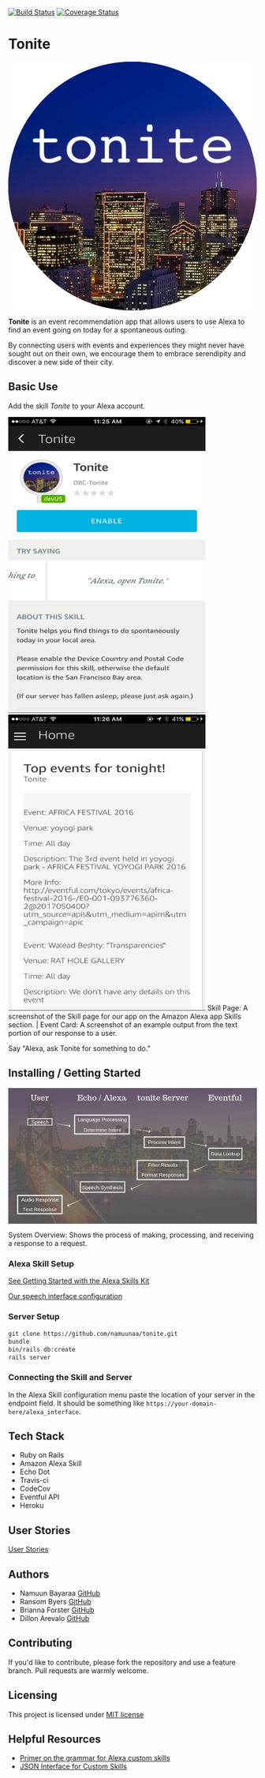 [![Build Status](https://travis-ci.org/namuunaa/tonite.svg?branch=development)](https://travis-ci.org/namuunaa/tonite)
[![Coverage Status](https://img.shields.io/codecov/c/github/codecov/example-python.svg?branch=development)](https://codecov.io/gh/namuunaa/tonite)

# Tonite
<p align="center">
<img src= "app/assets/images/tonite_512_round.png" alt="tonite logo" align="center">
</p>

**Tonite** is an event recommendation app that allows users to use Alexa to find an
event going on today for a spontaneous outing.

By connecting users with events and experiences they might never have sought out on their own, we encourage them to embrace serendipity and discover a new side of their city.

## Basic Use

Add the skill _Tonite_ to your Alexa account.

<img src= "app/assets/images/skill.png" alt="add skill" width="400" height="600">   <img src= "app/assets/images/top_event.png" alt="top skill" width="400" height="600">
Skill Page: A screenshot of the Skill page for our app on the Amazon Alexa app Skills section. | Event Card: A screenshot of an example output from the text portion of our response to a user.

Say "Alexa, ask Tonite for something to do."

## Installing / Getting Started

<p align="center">
<img src= "app/assets/images/system_overview.png" alt="system overview diagram" align="center">
</p>
System Overview: Shows the process of making, processing, and receiving a response to a request.

### Alexa Skill Setup

[See Getting Started with the Alexa Skills Kit](https://developer.amazon.com/public/solutions/alexa/alexa-skills-kit/getting-started-guide)

[Our speech interface configuration](./alexa_interface.json)

### Server Setup

```
git clone https://github.com/namuunaa/tonite.git
bundle
bin/rails db:create
rails server
```

### Connecting the Skill and Server

In the Alexa Skill configuration menu paste the location of your server in the
endpoint field. It should be something like `https://your-domain-here/alexa_interface`.

## Tech Stack

 * Ruby on Rails
 * Amazon Alexa Skill
 * Echo Dot
 * Travis-ci
 * CodeCov
 * Eventful API
 * Heroku

## User Stories

[User Stories](./user_stories.md)

## Authors

* Namuun Bayaraa [GitHub](https://github.com/namuunaa)
* Ransom Byers [GitHub](https://github.com/rasnom)
* Brianna Forster [GitHub](https://github.com/b-forster)
* Dillon Arevalo [GitHub](https://github.com/dillonbarevalo)

## Contributing

If you'd like to contribute, please fork the repository and use a feature
branch. Pull requests are warmly welcome.

## Licensing

This project is licensed under [MIT license](./LICENSE)

## Helpful Resources

 * [Primer on the grammar for Alexa custom skills](https://developer.amazon.com/public/solutions/alexa/alexa-skills-kit/docs/supported-phrases-to-begin-a-conversation)
 * [JSON Interface for Custom Skills](https://developer.amazon.com/public/solutions/alexa/alexa-skills-kit/docs/alexa-skills-kit-interface-referenceg)

